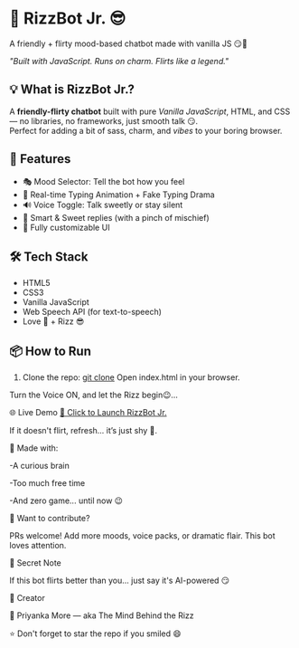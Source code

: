 # 💬 RizzBot Jr. 😎
A friendly + flirty mood-based chatbot made with vanilla JS 😏💬

 *"Built with JavaScript. Runs on charm. Flirts like a legend."*


## 💡 What is RizzBot Jr.?

A **friendly-flirty chatbot** built with pure *Vanilla JavaScript*, HTML, and CSS — no libraries, no frameworks, just smooth talk 😏.  
Perfect for adding a bit of sass, charm, and *vibes* to your boring browser.


## 🚀 Features
- 🎭 Mood Selector: Tell the bot how you feel
- 💬 Real-time Typing Animation + Fake Typing Drama
- 🔊 Voice Toggle: Talk sweetly or stay silent
- 🧠 Smart & Sweet replies (with a pinch of mischief)
- 🎨 Fully customizable UI

## 🛠 Tech Stack
- HTML5
- CSS3
- Vanilla JavaScript
- Web Speech API (for text-to-speech)
- Love 💖 + Rizz 😎
  

## 📦 How to Run

1. Clone the repo:
 [git clone](https://github.com/001Priyanka/rizzbot-jr.git)
Open index.html in your browser.

Turn the Voice ON, and let the Rizz begin😉...

🌐 Live Demo
[🚀 Click to Launch RizzBot Jr.](https://001Priyanka.github.io/rizzbot-jr/)

If it doesn't flirt, refresh... it’s just shy 🫣.

🧠 Made with:

-A curious brain

-Too much free time

-And zero game... until now 😉

🙌 Want to contribute?

PRs welcome! Add more moods, voice packs, or dramatic flair. This bot loves attention.

🐍 Secret Note

If this bot flirts better than you... just say it's AI-powered 😏

👑 Creator

👤 Priyanka More — aka The Mind Behind the Rizz

⭐ Don't forget to star the repo if you smiled 😄
